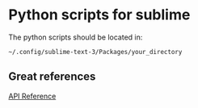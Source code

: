 <!--ts-->


<!-- Added by: gil_diy, at: 2020-07-04T00:38+03:00 -->

<!--te-->

# Python scripts for sublime 

The python scripts should be located in:

`~/.config/sublime-text-3/Packages/your_directory`



## Great references

[API Reference](https://www.sublimetext.com/docs/3/api_reference.html)
